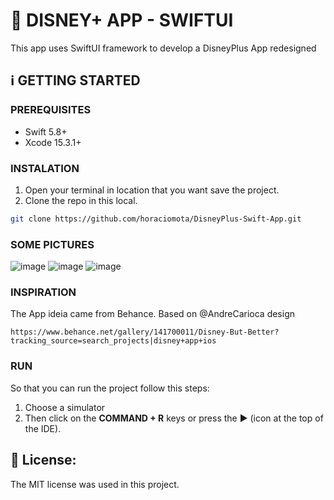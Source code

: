 #  DISNEY+ APP - SWIFTUI
This app uses SwiftUI framework to develop a DisneyPlus App redesigned

## ℹ️  GETTING STARTED
### PREREQUISITES 
- Swift 5.8+
- Xcode 15.3.1+

### INSTALATION
1. Open your terminal in location that you want save the project.
2. Clone the repo in this local.
```sh
git clone https://github.com/horaciomota/DisneyPlus-Swift-App.git
```

### SOME PICTURES
![image](https://github.com/horaciomota/DisneyPlus-Swift-App/assets/8496232/50786313-575b-43f0-82a2-413f95363293)
![image](https://github.com/horaciomota/DisneyPlus-Swift-App/assets/8496232/c3b469d2-2e91-4df5-9dd5-c6dd2b879c50)
![image](https://github.com/horaciomota/DisneyPlus-Swift-App/assets/8496232/080f36f1-437f-4a21-896d-999e23774d1b)

### INSPIRATION
The App ideia came from Behance. Based on @AndreCarioca design

```
https://www.behance.net/gallery/141700011/Disney-But-Better?tracking_source=search_projects|disney+app+ios
```

### RUN
So that you can run the project follow this steps:
1. Choose a simulator 
2. Then click on the **COMMAND + R** keys or press the ▶︎ (icon at the top of the IDE).


## 📃 License:
The MIT license was used in this project.
